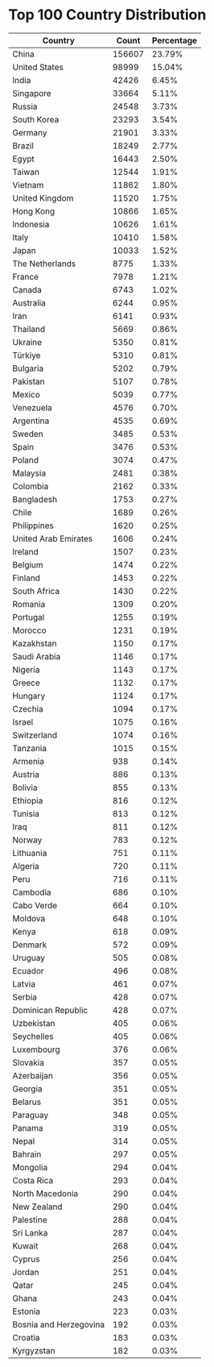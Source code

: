 # Top 100 Country Distribution
| Country | Count | Percentage |
|----|----|----|
| China | 156607 | 23.79% |
| United States | 98999 | 15.04% |
| India | 42426 | 6.45% |
| Singapore | 33664 | 5.11% |
| Russia | 24548 | 3.73% |
| South Korea | 23293 | 3.54% |
| Germany | 21901 | 3.33% |
| Brazil | 18249 | 2.77% |
| Egypt | 16443 | 2.50% |
| Taiwan | 12544 | 1.91% |
| Vietnam | 11862 | 1.80% |
| United Kingdom | 11520 | 1.75% |
| Hong Kong | 10866 | 1.65% |
| Indonesia | 10626 | 1.61% |
| Italy | 10410 | 1.58% |
| Japan | 10033 | 1.52% |
| The Netherlands | 8775 | 1.33% |
| France | 7978 | 1.21% |
| Canada | 6743 | 1.02% |
| Australia | 6244 | 0.95% |
| Iran | 6141 | 0.93% |
| Thailand | 5669 | 0.86% |
| Ukraine | 5350 | 0.81% |
| Türkiye | 5310 | 0.81% |
| Bulgaria | 5202 | 0.79% |
| Pakistan | 5107 | 0.78% |
| Mexico | 5039 | 0.77% |
| Venezuela | 4576 | 0.70% |
| Argentina | 4535 | 0.69% |
| Sweden | 3485 | 0.53% |
| Spain | 3476 | 0.53% |
| Poland | 3074 | 0.47% |
| Malaysia | 2481 | 0.38% |
| Colombia | 2162 | 0.33% |
| Bangladesh | 1753 | 0.27% |
| Chile | 1689 | 0.26% |
| Philippines | 1620 | 0.25% |
| United Arab Emirates | 1606 | 0.24% |
| Ireland | 1507 | 0.23% |
| Belgium | 1474 | 0.22% |
| Finland | 1453 | 0.22% |
| South Africa | 1430 | 0.22% |
| Romania | 1309 | 0.20% |
| Portugal | 1255 | 0.19% |
| Morocco | 1231 | 0.19% |
| Kazakhstan | 1150 | 0.17% |
| Saudi Arabia | 1146 | 0.17% |
| Nigeria | 1143 | 0.17% |
| Greece | 1132 | 0.17% |
| Hungary | 1124 | 0.17% |
| Czechia | 1094 | 0.17% |
| Israel | 1075 | 0.16% |
| Switzerland | 1074 | 0.16% |
| Tanzania | 1015 | 0.15% |
| Armenia | 938 | 0.14% |
| Austria | 886 | 0.13% |
| Bolivia | 855 | 0.13% |
| Ethiopia | 816 | 0.12% |
| Tunisia | 813 | 0.12% |
| Iraq | 811 | 0.12% |
| Norway | 783 | 0.12% |
| Lithuania | 751 | 0.11% |
| Algeria | 720 | 0.11% |
| Peru | 716 | 0.11% |
| Cambodia | 686 | 0.10% |
| Cabo Verde | 664 | 0.10% |
| Moldova | 648 | 0.10% |
| Kenya | 618 | 0.09% |
| Denmark | 572 | 0.09% |
| Uruguay | 505 | 0.08% |
| Ecuador | 496 | 0.08% |
| Latvia | 461 | 0.07% |
| Serbia | 428 | 0.07% |
| Dominican Republic | 428 | 0.07% |
| Uzbekistan | 405 | 0.06% |
| Seychelles | 405 | 0.06% |
| Luxembourg | 376 | 0.06% |
| Slovakia | 357 | 0.05% |
| Azerbaijan | 356 | 0.05% |
| Georgia | 351 | 0.05% |
| Belarus | 351 | 0.05% |
| Paraguay | 348 | 0.05% |
| Panama | 319 | 0.05% |
| Nepal | 314 | 0.05% |
| Bahrain | 297 | 0.05% |
| Mongolia | 294 | 0.04% |
| Costa Rica | 293 | 0.04% |
| North Macedonia | 290 | 0.04% |
| New Zealand | 290 | 0.04% |
| Palestine | 288 | 0.04% |
| Sri Lanka | 287 | 0.04% |
| Kuwait | 268 | 0.04% |
| Cyprus | 256 | 0.04% |
| Jordan | 251 | 0.04% |
| Qatar | 245 | 0.04% |
| Ghana | 243 | 0.04% |
| Estonia | 223 | 0.03% |
| Bosnia and Herzegovina | 192 | 0.03% |
| Croatia | 183 | 0.03% |
| Kyrgyzstan | 182 | 0.03% |
